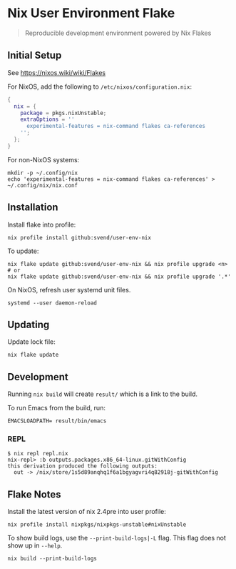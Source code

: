 # Nix User Environment Flake

> Reproducible development environment powered by Nix Flakes

## Initial Setup

See  https://nixos.wiki/wiki/Flakes

For NixOS, add the following to `/etc/nixos/configuration.nix`:

``` nix
{
  nix = {
    package = pkgs.nixUnstable;
    extraOptions = ''
      experimental-features = nix-command flakes ca-references
    '';
  };
}
```

For non-NixOS systems:

``` shell
mkdir -p ~/.config/nix
echo 'experimental-features = nix-command flakes ca-references' > ~/.config/nix/nix.conf
```

## Installation

Install flake into profile:

``` shell
nix profile install github:svend/user-env-nix
```

To update:

``` shell
nix flake update github:svend/user-env-nix && nix profile upgrade <n>
# or
nix flake update github:svend/user-env-nix && nix profile upgrade '.*'
```

On NixOS, refresh user systemd unit files.

``` shell
systemd --user daemon-reload
```

## Updating

Update lock file:

``` shell
nix flake update
```

## Development

Running `nix build` will create `result/` which is a link to the build.

To run Emacs from the build, run:

``` shell
EMACSLOADPATH= result/bin/emacs
```

### REPL

```
$ nix repl repl.nix
nix-repl> :b outputs.packages.x86_64-linux.gitWithConfig
this derivation produced the following outputs:
  out -> /nix/store/1s5d89anqhq1f6a1bgyagvri4q82918j-gitWithConfig
```

## Flake Notes

Install the latest version of nix 2.4pre into user profile:

``` shell
nix profile install nixpkgs/nixpkgs-unstable#nixUnstable
```

To show build logs, use the `--print-build-logs|-L` flag. This flag does not
show up in `--help`.

``` shell
nix build --print-build-logs
```
